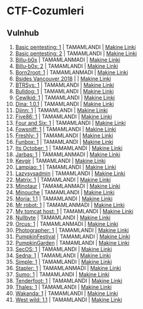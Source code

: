 
# CTF-Cozumleri

## Vulnhub


1. [Basic pentesting: 1](https://github.com/thealper2/CTF-Cozumleri/blob/main/Vulnhub/basic_penetration.txt) | TAMAMLANDI | [Makine Linki](https://www.vulnhub.com/entry/basic-pentesting-1,216/)
2. [Basic pentesting: 2](https://github.com/thealper2/CTF-Cozumleri/blob/main/Vulnhub/basic_pentesting-2.txt) | TAMAMLANDI | [Makine Linki](https://www.vulnhub.com/entry/basic-pentesting-2,241/) 
3. [Billu-b0x](https://github.com/thealper2/CTF-Cozumleri/blob/main/Vulnhub/billu-b0x.txt) | TAMAMLANMADI | [Makine Linki](https://www.vulnhub.com/entry/billu-b0x,188/) 
4. [Billu-b0x: 2](https://github.com/thealper2/CTF-Cozumleri/blob/main/Vulnhub/billu-b0x-2.txt) | TAMAMLANDI | [Makine Linki](https://www.vulnhub.com/entry/billu-b0x-2,238/) 
5. [Born2root: 1](https://github.com/thealper2/CTF-Cozumleri/blob/main/Vulnhub/born2root-1.txt) | TAMAMLANMADI | [Makine Linki](https://www.vulnhub.com/entry/born2root-1,197/) 
6. [Bsides Vancouver 2018](https://github.com/thealper2/CTF-Cozumleri/blob/main/Vulnhub/bsides-vancouver-2018.txt) | | [Makine Linki](https://www.vulnhub.com/entry/bsides-vancouver-2018-workshop,231/) 
7. [BTRSys: 1](https://github.com/thealper2/CTF-Cozumleri/blob/main/Vulnhub/BTRsys-1.txt) | TAMAMLANDI | [Makine Linki](https://www.vulnhub.com/entry/btrsys-v1,195/) 
8. [Bulldog: 1](https://github.com/thealper2/CTF-Cozumleri/blob/main/Vulnhub/bulldog-1.txt) | TAMAMLANDI | [Makine Linki](https://www.vulnhub.com/entry/bulldog-1,211/) 
9. [Cewlkid: 1](https://github.com/thealper2/CTF-Cozumleri/blob/main/Vulnhub/cewlkid-1.txt) | TAMAMLANDI | [Makine Linki](https://www.vulnhub.com/entry/cewlkid-1,559/) 
10. [Dina: 1.0.1](https://github.com/thealper2/CTF-Cozumleri/blob/main/Vulnhub/dina-1.txt) | TAMAMLANDI | [Makine Linki](https://www.vulnhub.com/entry/dina-101,200/) 
11. [Djinn: 1](https://github.com/thealper2/CTF-Cozumleri/blob/main/Vulnhub/djinn-1.txt) | TAMAMLANDI | [Makine Linki](https://www.vulnhub.com/entry/djinn-1,397/)
12. [Five86: 1](https://github.com/thealper2/CTF-Cozumleri/blob/main/Vulnhub/five86-1.txt) | TAMAMLANDI | [Makine Linki](https://www.vulnhub.com/entry/five86-1,417/) 
13. [Four and Six: 1](https://github.com/thealper2/CTF-Cozumleri/blob/main/Vulnhub/four_and_six-1.txt) | TAMAMLANDI | [Makine Linki](https://www.vulnhub.com/entry/fourandsix-1,236/) 
14. [Fowsniff: 1](https://github.com/thealper2/CTF-Cozumleri/blob/main/Vulnhub/fowsniff-1.txt) | TAMAMLANDI | [Makine Linki](https://www.vulnhub.com/entry/fowsniff-1,262/) 
15. [Freshly: 1](https://github.com/thealper2/CTF-Cozumleri/blob/main/Vulnhub/freshly-1.txt) | TAMAMLANDI | [Makine Linki](https://www.vulnhub.com/entry/tophatsec-freshly,118/) 
16. [Funbox: 1](https://github.com/thealper2/CTF-Cozumleri/blob/main/Vulnhub/funbox-1.txt) | TAMAMLANDI | [Makine Linki](https://www.vulnhub.com/entry/funbox-1,518/) 
17. [Its October: 1](https://github.com/thealper2/CTF-Cozumleri/blob/main/Vulnhub/its_october-1.txt) | TAMAMLANDI | [Makine Linki](https://www.vulnhub.com/entry/its-october-1,460/) 
18. [Jarbas: 1](https://github.com/thealper2/CTF-Cozumleri/blob/main/Vulnhub/jarbas-1.txt) | TAMAMLANMADI | [Makine Linki](https://www.vulnhub.com/entry/jarbas-1,232/) 
19. [Kevgir](https://github.com/thealper2/CTF-Cozumleri/blob/main/Vulnhub/kevgir.txt) | TAMAMLANDI | [Makine Linki](https://www.vulnhub.com/entry/kevgir-1,137/) 
20. [Lampiao: 1](https://github.com/thealper2/CTF-Cozumleri/blob/main/Vulnhub/lampiao-1.txt) | TAMAMLANDI | [Makine Linki](https://www.vulnhub.com/entry/lampiao-1,249/)
21. [Lazysysadmin](https://github.com/thealper2/CTF-Cozumleri/blob/main/Vulnhub/lazysysadmin.txt) | TAMAMLANDI | [Makine Linki](https://www.vulnhub.com/entry/lazysysadmin-1,205/)
22. [Matrix: 1](https://github.com/thealper2/CTF-Cozumleri/blob/main/Vulnhub/matrix-1.txt) | TAMAMLANDI | [Makine Linki](https://www.vulnhub.com/entry/matrix-1,259/) 
23. [Minotaur](https://github.com/thealper2/CTF-Cozumleri/blob/main/Vulnhub/minotaur.txt) | TAMAMLANMADI | [Makine Linki](https://www.vulnhub.com/entry/sectalks-bne0x00-minotaur,139/) 
24. [Minouche](https://github.com/thealper2/CTF-Cozumleri/blob/main/Vulnhub/minouche-1.txt) | TAMAMLANDI | [Makine Linki](https://www.vulnhub.com/entry/minouche-1,466/) 
25. [Moria: 1.1](https://github.com/thealper2/CTF-Cozumleri/blob/main/Vulnhub/moria-1dot1.txt) | TAMAMLANDI | [Makine Linki](https://www.vulnhub.com/entry/moria-11,187/) 
26. [Mr robot: 1](https://github.com/thealper2/CTF-Cozumleri/blob/main/Vulnhub/mr_robot-1.txt) | TAMAMLANMADI | [Makine Linki](https://www.vulnhub.com/entry/mr-robot-1,151/) 
27. [My tomcat host: 1](https://github.com/thealper2/CTF-Cozumleri/blob/main/Vulnhub/my_tomcat_host-1.txt) | TAMAMLANDI | [Makine Linki](https://www.vulnhub.com/entry/my-tomcat-host-1,457/) 
28. [Nullbyte](https://github.com/thealper2/CTF-Cozumleri/blob/main/Vulnhub/nullbyte-1.txt) | TAMAMLANDI | [Makine Linki](https://www.vulnhub.com/entry/nullbyte-1,126/) 
29. [Orcus: 1](https://github.com/thealper2/CTF-Cozumleri/blob/main/Vulnhub/orcus-1.txt) | TAMAMLANMADI | [Makine Linki](https://www.vulnhub.com/entry/hackfest2016-orcus,182/) 
30. [Photographer: 1](https://github.com/thealper2/CTF-Cozumleri/blob/main/Vulnhub/photographer-1.txt) | TAMAMLANDI | [Makine Linki](https://www.vulnhub.com/entry/photographer-1,519/)
31. [PumpkinFestival](https://github.com/thealper2/CTF-Cozumleri/blob/main/Vulnhub/pumpkin_festival.txt) | TAMAMLANDI | [Makine Linki](https://www.vulnhub.com/entry/mission-pumpkin-v10-pumpkinfestival,329/)
32. [PumpkinGarden](https://github.com/thealper2/CTF-Cozumleri/blob/main/Vulnhub/pumpkin_garden-1.txt) | TAMAMLANDI | [Makine Linki](https://www.vulnhub.com/entry/mission-pumpkin-v10-pumpkingarden,321/) 
33. [SecOS: 1](https://github.com/thealper2/CTF-Cozumleri/blob/main/Vulnhub/secOS-1.txt) | TAMAMLANDI | [Makine Linki](https://www.vulnhub.com/entry/secos-1,88/) 
34. [Sedna: 1](https://github.com/thealper2/CTF-Cozumleri/blob/main/Vulnhub/sedna-1.txt) | TAMAMLANDI | [Makine Linki](https://www.vulnhub.com/entry/hackfest2016-sedna,181/) 
35. [Simple: 1](https://github.com/thealper2/CTF-Cozumleri/blob/main/Vulnhub/simple-1.txt) | TAMAMLANDI | [Makine Linki](https://www.vulnhub.com/entry/sectalks-bne0x03-simple,141/) 
36. [Stapler: 1](https://github.com/thealper2/CTF-Cozumleri/blob/main/Vulnhub/stapler.txt) | TAMAMLANMADI | [Makine Linki](https://www.vulnhub.com/entry/stapler-1,150/) 
37. [Sumo: 1](https://github.com/thealper2/CTF-Cozumleri/blob/main/Vulnhub/sumo-1.txt) | TAMAMLANDI | [Makine Linki](https://www.vulnhub.com/entry/sumo-1,480/) 
38. [Tenderfoot: 1](https://github.com/thealper2/CTF-Cozumleri/blob/main/Vulnhub/tenderfoot_1.txt) | TAMAMLANDI | [Makine Linki](https://www.vulnhub.com/entry/tenderfoot-1,581/) 
39. [Thales: 1](https://github.com/thealper2/CTF-Cozumleri/blob/main/Vulnhub/thales-1.txt) | TAMAMLANDI | [Makine Linki](https://www.vulnhub.com/entry/thales-1,749/) 
40. [Wakanda: 1](https://github.com/thealper2/CTF-Cozumleri/blob/main/Vulnhub/wakanda-1.txt) | TAMAMLANDI | [Makine Linki](https://www.vulnhub.com/entry/wakanda-1,251/)
41. [West wild: 1.1](https://github.com/thealper2/CTF-Cozumleri/blob/main/Vulnhub/west_wild-1.txt) | TAMAMLANDI | [Makine Linki](https://www.vulnhub.com/entry/westwild-11,338/)

